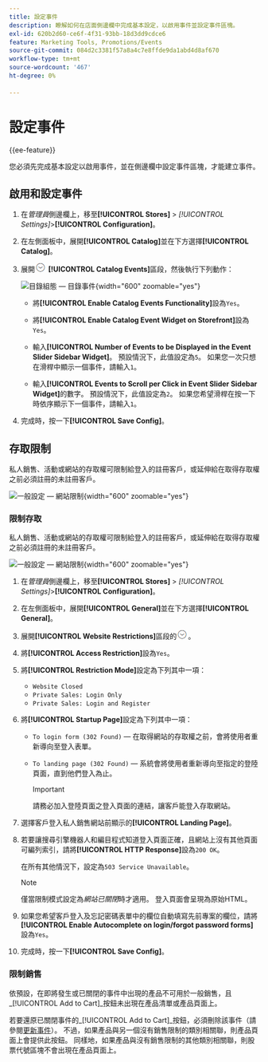 ```yaml
---
title: 設定事件
description: 瞭解如何在店面側邊欄中完成基本設定，以啟用事件並設定事件區塊。
exl-id: 620b2d60-ce6f-4f31-93bb-18d3dd9cdce6
feature: Marketing Tools, Promotions/Events
source-git-commit: 084d2c3381f57a8a4c7e8ffde9da1abd4d8af670
workflow-type: tm+mt
source-wordcount: '467'
ht-degree: 0%

---
```


# 設定事件

{{ee-feature}}

您必須先完成基本設定以啟用事件，並在側邊欄中設定事件區塊，才能建立事件。

## 啟用和設定事件

1. 在&#x200B;_管理員_&#x200B;側邊欄上，移至&#x200B;**[!UICONTROL Stores]** > _[!UICONTROL Settings]_>**[!UICONTROL Configuration]**。

1. 在左側面板中，展開&#x200B;**[!UICONTROL Catalog]**&#x200B;並在下方選擇&#x200B;**[!UICONTROL Catalog]**。

1. 展開![展開選取器](../assets/icon-display-expand.png) **[!UICONTROL Catalog Events]**&#x200B;區段，然後執行下列動作：

   ![目錄組態 — 目錄事件](../configuration-reference/catalog/assets/catalog-events.png){width="600" zoomable="yes"}

   - 將&#x200B;**[!UICONTROL Enable Catalog Events Functionality]**&#x200B;設為`Yes`。

   - 將&#x200B;**[!UICONTROL Enable Catalog Event Widget on Storefront]**&#x200B;設為`Yes`。

   - 輸入&#x200B;**[!UICONTROL Number of Events to be Displayed in the Event Slider Sidebar Widget]**。 預設情況下，此值設定為`5`。 如果您一次只想在滑桿中顯示一個事件，請輸入`1`。

   - 輸入&#x200B;**[!UICONTROL Events to Scroll per Click in Event Slider Sidebar Widget]**&#x200B;的數字。 預設情況下，此值設定為`2`。 如果您希望滑桿在按一下時依序顯示下一個事件，請輸入`1`。

1. 完成時，按一下&#x200B;**[!UICONTROL Save Config]**。

## 存取限制

私人銷售、活動或網站的存取權可限制給登入的註冊客戶，或延伸給在取得存取權之前必須註冊的未註冊客戶。

![一般設定 — 網站限制](../configuration-reference/general/assets/general-website-restrictions.png){width="600" zoomable="yes"}

### 限制存取

私人銷售、活動或網站的存取權可限制給登入的註冊客戶，或延伸給在取得存取權之前必須註冊的未註冊客戶。

![一般設定 — 網站限制](../configuration-reference/general/assets/general-website-restrictions.png){width="600" zoomable="yes"}

1. 在&#x200B;_管理員_&#x200B;側邊欄上，移至&#x200B;**[!UICONTROL Stores]** > _[!UICONTROL Settings]_>**[!UICONTROL Configuration]**。

1. 在左側面板中，展開&#x200B;**[!UICONTROL General]**&#x200B;並在下方選擇&#x200B;**[!UICONTROL General]**。

1. 展開&#x200B;**[!UICONTROL Website Restrictions]**&#x200B;區段的![擴充選擇器](../assets/icon-display-expand.png)。

1. 將&#x200B;**[!UICONTROL Access Restriction]**&#x200B;設為`Yes`。

1. 將&#x200B;**[!UICONTROL Restriction Mode]**&#x200B;設定為下列其中一項：

   - `Website Closed`
   - `Private Sales: Login Only`
   - `Private Sales: Login and Register`

1. 將&#x200B;**[!UICONTROL Startup Page]**&#x200B;設定為下列其中一項：

   - `To login form (302 Found)` — 在取得網站的存取權之前，會將使用者重新導向至登入表單。

   - `To landing page (302 Found)` — 系統會將使用者重新導向至指定的登陸頁面，直到他們登入為止。

     >[!IMPORTANT]
     >
     >請務必加入登陸頁面之登入頁面的連結，讓客戶能登入存取網站。

1. 選擇客戶登入私人銷售網站前顯示的&#x200B;**[!UICONTROL Landing Page]**。

1. 若要讓搜尋引擎機器人和編目程式知道登入頁面正確，且網站上沒有其他頁面可編列索引，請將&#x200B;**[!UICONTROL HTTP Response]**&#x200B;設為`200 OK`。

   在所有其他情況下，設定為`503 Service Unavailable`。

   >[!NOTE]
   >
   >僅當限制模式設定為&#x200B;_網站已關閉_&#x200B;時才適用。 登入頁面會呈現為原始HTML。

1. 如果您希望客戶登入及忘記密碼表單中的欄位自動填寫先前專案的欄位，請將&#x200B;**[!UICONTROL Enable Autocomplete on login/forgot password forms]**&#x200B;設為`Yes`。

1. 完成時，按一下&#x200B;**[!UICONTROL Save Config]**。

### 限制銷售

依預設，在即將發生或已關閉的事件中出現的產品不可用於一般銷售，且&#x200B;_[!UICONTROL Add to Cart]_按鈕未出現在產品清單或產品頁面上。

若要還原已關閉事件的&#x200B;_[!UICONTROL Add to Cart]_按鈕，必須刪除該事件（請參閱[更新事件](event-create.md#update-events)）。 不過，如果產品與另一個沒有銷售限制的類別相關聯，則產品頁面上會提供此按鈕。 同樣地，如果產品與沒有銷售限制的其他類別相關聯，則股票代號區塊不會出現在產品頁面上。
